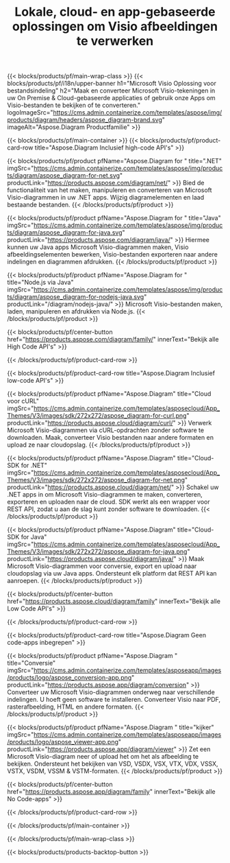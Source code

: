 ﻿---
title: Lokale, cloud- en app-gebaseerde oplossingen om Visio afbeeldingen te verwerken 
weight: 1110
url: /nl/
description: Maak, verwerk en converteer Microsoft Visio-tekeningen via High Code API's of cloudgebaseerde SDK's. Of gebruik onze platformonafhankelijke apps om Visio bestanden te bekijken of te converteren.
---
{{< blocks/products/pf/main-wrap-class >}}
{{< blocks/products/pf/i18n/upper-banner h1="Microsoft Visio Oplossing voor bestandsindeling" h2="Maak en converteer Microsoft Visio-tekeningen in uw On Premise & Cloud-gebaseerde applicaties of gebruik onze Apps om Visio-bestanden te bekijken of te converteren." logoImageSrc="https://cms.admin.containerize.com/templates/aspose/img/products/diagram/headers/aspose_diagram-brand.svg" imageAlt="Aspose.Diagram Productfamilie" >}}

{{< blocks/products/pf/main-container >}}
{{< blocks/products/pf/product-card-row title="Aspose.Diagram Inclusief high-code API\'s" >}}

{{< blocks/products/pf/product pfName="Aspose.Diagram for " title=".NET" imgSrc="https://cms.admin.containerize.com/templates/aspose/img/products/diagram/aspose_diagram-for-net.svg" productLink="https://products.aspose.com/diagram/net/" >}}
Bied de functionaliteit van het maken, manipuleren en converteren van Microsoft Visio-diagrammen in uw .NET apps. Wijzig diagramelementen en laad bestaande bestanden.
{{< /blocks/products/pf/product >}}

{{< blocks/products/pf/product pfName="Aspose.Diagram for " title="Java" imgSrc="https://cms.admin.containerize.com/templates/aspose/img/products/diagram/aspose_diagram-for-java.svg" productLink="https://products.aspose.com/diagram/java/" >}}
Hiermee kunnen uw Java apps Microsoft Visio-diagrammen maken, Visio afbeeldingselementen bewerken, Visio-bestanden exporteren naar andere indelingen en diagrammen afdrukken.
{{< /blocks/products/pf/product >}}

{{< blocks/products/pf/product pfName="Aspose.Diagram for " title="Node.js via Java" imgSrc="https://cms.admin.containerize.com/templates/aspose/img/products/diagram/aspose_diagram-for-nodejs-java.svg" productLink="/diagram/nodejs-java/" >}}
Microsoft Visio-bestanden maken, laden, manipuleren en afdrukken via Node.js.
{{< /blocks/products/pf/product >}}

{{< blocks/products/pf/center-button href="https://products.aspose.com/diagram/family/" innerText="Bekijk alle High Code API\'s" >}}

{{< /blocks/products/pf/product-card-row >}}

{{< blocks/products/pf/product-card-row title="Aspose.Diagram Inclusief low-code API\'s" >}}

{{< blocks/products/pf/product pfName="Aspose.Diagram" title="Cloud voor cURL" imgSrc="https://cms.admin.containerize.com/templates/asposecloud/App_Themes/V3/images/sdk/272x272/aspose_diagram-for-curl.png" productLink="https://products.aspose.cloud/diagram/curl/" >}}
Verwerk Microsoft Visio-diagrammen via cURL-opdrachten zonder software te downloaden. Maak, converteer Visio bestanden naar andere formaten en upload ze naar cloudopslag.
{{< /blocks/products/pf/product >}}

{{< blocks/products/pf/product pfName="Aspose.Diagram" title="Cloud-SDK for .NET" imgSrc="https://cms.admin.containerize.com/templates/asposecloud/App_Themes/V3/images/sdk/272x272/aspose_diagram-for-net.png" productLink="https://products.aspose.cloud/diagram/net/" >}}
Schakel uw .NET apps in om Microsoft Visio-diagrammen te maken, converteren, exporteren en uploaden naar de cloud. SDK werkt als een wrapper voor REST API, zodat u aan de slag kunt zonder software te downloaden.
{{< /blocks/products/pf/product >}}

{{< blocks/products/pf/product pfName="Aspose.Diagram" title="Cloud-SDK for Java" imgSrc="https://cms.admin.containerize.com/templates/asposecloud/App_Themes/V3/images/sdk/272x272/aspose_diagram-for-java.png" productLink="https://products.aspose.cloud/diagram/java/" >}}
Maak Microsoft Visio-diagrammen voor conversie, export en upload naar cloudopslag via uw Java apps. Ondersteunt elk platform dat REST API kan aanroepen.
{{< /blocks/products/pf/product >}}

{{< blocks/products/pf/center-button href="https://products.aspose.cloud/diagram/family" innerText="Bekijk alle Low Code API\'s" >}}

{{< /blocks/products/pf/product-card-row >}}

{{< blocks/products/pf/product-card-row title="Aspose.Diagram Geen code-apps inbegrepen" >}}

{{< blocks/products/pf/product pfName="Aspose.Diagram " title="Conversie" imgSrc="https://cms.admin.containerize.com/templates/asposeapp/images/products/logo/aspose_conversion-app.png" productLink="https://products.aspose.app/diagram/conversion" >}}
Converteer uw Microsoft Visio-diagrammen onderweg naar verschillende indelingen. U hoeft geen software te installeren. Converteer Visio naar PDF, rasterafbeelding, HTML en andere formaten.
{{< /blocks/products/pf/product >}}

{{< blocks/products/pf/product pfName="Aspose.Diagram " title="kijker" imgSrc="https://cms.admin.containerize.com/templates/asposeapp/images/products/logo/aspose_viewer-app.png" productLink="https://products.aspose.app/diagram/viewer" >}}
Zet een Microsoft Visio-diagram neer of upload het om het als afbeelding te bekijken. Ondersteunt het bekijken van VSD, VSDX, VSX, VTX, VDX, VSSX, VSTX, VSDM, VSSM & VSTM-formaten.
{{< /blocks/products/pf/product >}}

{{< blocks/products/pf/center-button href="https://products.aspose.app/diagram/family" innerText="Bekijk alle No Code-apps" >}}

{{< /blocks/products/pf/product-card-row >}}

{{< /blocks/products/pf/main-container >}}


{{< /blocks/products/pf/main-wrap-class >}}

{{< blocks/products/products-backtop-button >}}